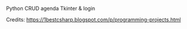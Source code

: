 Python CRUD agenda Tkinter & login

Credits:
https://1bestcsharp.blogspot.com/p/programming-projects.html
